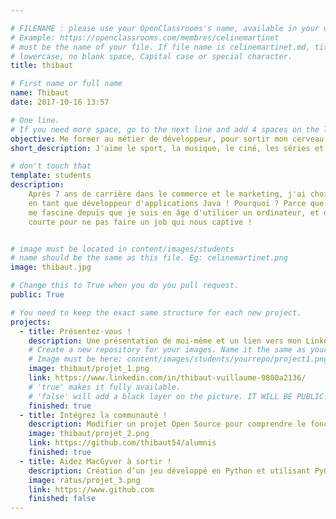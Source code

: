 ```yaml
---

# FILENAME : please use your OpenClassrooms's name, available in your url.
# Example: https://openclassrooms.com/membres/celinemartinet
# must be the name of your file. If file name is celinemartinet.md, title is celinemartinet.
# lowercase, no blank space, Capital case or special character.
title: thibaut

# First name or full name
name: Thibaut
date: 2017-10-16 13:57

# One line.
# If you need more space, go to the next line and add 4 spaces on the left, as in 'description'.
objective: Me former au métier de développeur, pour sortir mon cerveau de son emballage et m'en servir !
short_description: J'aime le sport, la musique, le ciné, les séries et la bonne bouffe. Je suis là pour coder !

# don't touch that
template: students
description:
    Après 7 ans de carrière dans le commerce et le marketing, j'ai choisi de me reconvertir 
    en tant que développeur d'applications Java ! Pourquoi ? Parce que le job des dévs
    me fascine depuis que je suis en âge d'utiliser un ordinateur, et que la vie est trop 
    courte pour ne pas faire un job qui nous captive !


# image must be located in content/images/students
# name should be the same as this file. Eg: celinemartinet.png
image: thibaut.jpg

# Change this to True when you do you pull request.
public: True

# You need to keep the exact same structure for each new project.
projects:
  - title: Présentez-vous !
    description: Une présentation de moi-même et un lien vers mon LinkedIn.
    # Create a new repository for your images. Name it the same as your nickname and profile picture.
    # Image must be here: content/images/students/yourrepo/project1.png
    image: thibaut/projet_1.png
    link: https://www.linkedin.com/in/thibaut-vuillaume-9800a2136/
    # 'true' makes it fully available.
    # 'false' will add a black layer on the picture. IT WILL BE PUBLIC!
    finished: true
  - title: Intégrez la communauté !
    description: Modifier un projet Open Source pour comprendre le fonctionnement de Git, de Github et des pull requests. 
    image: thibaut/projet_2.png
    link: https://github.com/thibaut54/alumnis
    finished: true
  - title: Aidez MacGyver à sortir !
    description: Création d’un jeu développé en Python et utilisant PyGame.
    image: ratus/projet_3.png
    link: https://www.github.com
    finished: false
---
```

